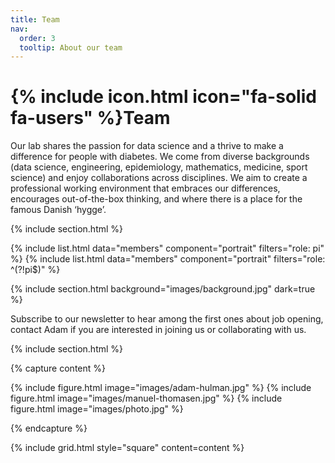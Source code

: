 ```yaml
---
title: Team
nav:
  order: 3
  tooltip: About our team
---
```


# {% include icon.html icon="fa-solid fa-users" %}Team

Our lab shares the passion for data science and a thrive to make a difference for people with diabetes. We come from diverse backgrounds (data science, engineering, epidemiology, mathematics, medicine, sport science) and enjoy collaborations across disciplines. We aim to create a professional working environment that embraces our differences, encourages out-of-the-box thinking, and where there is a place for the famous Danish ‘hygge’.

{% include section.html %}

{% include list.html data="members" component="portrait" filters="role: pi" %}
{% include list.html data="members" component="portrait" filters="role: ^(?!pi$)" %}

{% include section.html background="images/background.jpg" dark=true %}

Subscribe to our newsletter to hear among the first ones about job opening, contact Adam if you are interested in joining us or collaborating with us.

{% include section.html %}

{% capture content %}

{% include figure.html image="images/adam-hulman.jpg" %}
{% include figure.html image="images/manuel-thomasen.jpg" %}
{% include figure.html image="images/photo.jpg" %}

{% endcapture %}

{% include grid.html style="square" content=content %}
